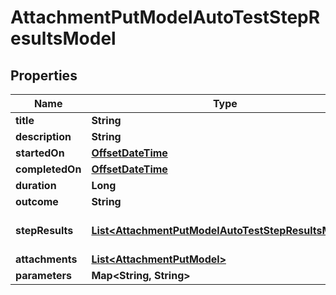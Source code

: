 # AttachmentPutModelAutoTestStepResultsModel

## Properties
Name | Type | Description | Notes
------------ | ------------- | ------------- | -------------
**title** | **String** |  |  [optional]
**description** | **String** |  |  [optional]
**startedOn** | [**OffsetDateTime**](OffsetDateTime.md) |  |  [optional]
**completedOn** | [**OffsetDateTime**](OffsetDateTime.md) |  |  [optional]
**duration** | **Long** |  |  [optional]
**outcome** | **String** |  |  [optional]
**stepResults** | [**List&lt;AttachmentPutModelAutoTestStepResultsModel&gt;**](AttachmentPutModelAutoTestStepResultsModel.md) | nested enumeration is allowed |  [optional]
**attachments** | [**List&lt;AttachmentPutModel&gt;**](AttachmentPutModel.md) |  |  [optional]
**parameters** | **Map&lt;String, String&gt;** |  |  [optional]
